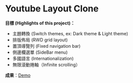 Youtube Layout Clone
===

**目標 (Highlights of this project)：**
- 主題轉換 (Switch themes, ex: Dark theme & Light theme)
- 排版佈局 (RWD grid layout)
- 置頂導覽列 (Fixed navigation bar)
- 側邊欄選單 (SideBar menu)
- 多國語言 (Internationalization)
- 無限滾動捲軸（Infinite scrolling）

**成果**：[Demo](https://timingjl.github.io/youtube-layout-clone)